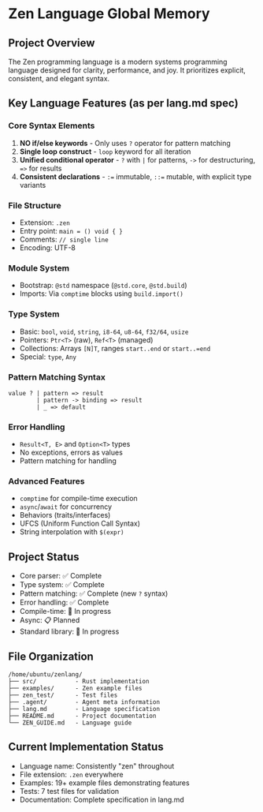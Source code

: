 # Zen Language Global Memory

## Project Overview
The Zen programming language is a modern systems programming language designed for clarity, performance, and joy. It prioritizes explicit, consistent, and elegant syntax.

## Key Language Features (as per lang.md spec)

### Core Syntax Elements
1. **NO if/else keywords** - Only uses `?` operator for pattern matching
2. **Single loop construct** - `loop` keyword for all iteration
3. **Unified conditional operator** - `?` with `|` for patterns, `->` for destructuring, `=>` for results
4. **Consistent declarations** - `:=` immutable, `::=` mutable, with explicit type variants

### File Structure
- Extension: `.zen`
- Entry point: `main = () void { }`
- Comments: `// single line`
- Encoding: UTF-8

### Module System
- Bootstrap: `@std` namespace (`@std.core`, `@std.build`)
- Imports: Via `comptime` blocks using `build.import()`

### Type System
- Basic: `bool`, `void`, `string`, `i8-64`, `u8-64`, `f32/64`, `usize`
- Pointers: `Ptr<T>` (raw), `Ref<T>` (managed)
- Collections: Arrays `[N]T`, ranges `start..end` or `start..=end`
- Special: `type`, `Any`

### Pattern Matching Syntax
```zen
value ? | pattern => result
        | pattern -> binding => result
        | _ => default
```

### Error Handling
- `Result<T, E>` and `Option<T>` types
- No exceptions, errors as values
- Pattern matching for handling

### Advanced Features
- `comptime` for compile-time execution
- `async`/`await` for concurrency
- Behaviors (traits/interfaces)
- UFCS (Uniform Function Call Syntax)
- String interpolation with `$(expr)`

## Project Status
- Core parser: ✅ Complete
- Type system: ✅ Complete  
- Pattern matching: ✅ Complete (new `?` syntax)
- Error handling: ✅ Complete
- Compile-time: 🚧 In progress
- Async: 📋 Planned
- Standard library: 🚧 In progress

## File Organization
```
/home/ubuntu/zenlang/
├── src/           - Rust implementation
├── examples/      - Zen example files
├── zen_test/      - Test files
├── .agent/        - Agent meta information
├── lang.md        - Language specification
├── README.md      - Project documentation
└── ZEN_GUIDE.md   - Language guide
```

## Current Implementation Status
- Language name: Consistently "zen" throughout
- File extension: `.zen` everywhere
- Examples: 19+ example files demonstrating features
- Tests: 7 test files for validation
- Documentation: Complete specification in lang.md